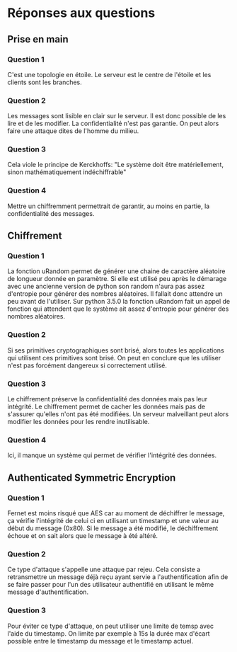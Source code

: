# Réponses aux questions


## Prise en main
### Question 1
C'est une topologie en étoile. Le serveur est le centre de l'étoile et les clients sont les branches.

### Question 2
Les messages sont lisible en clair sur le serveur. Il est donc possible de les lire et de les modifier.
La confidentialité n'est pas garantie. 
On peut alors faire une attaque dites de l'homme du milieu.

### Question 3
Cela viole le principe de Kerckhoffs: "Le système doit être matériellement, sinon
mathématiquement indéchiffrable"

### Question 4
Mettre un chiffremment permettrait de garantir, au moins en partie, la confidentialité des messages.



## Chiffrement 
### Question 1
La fonction uRandom permet de générer une chaine de caractère aléatoire de longueur donnée en paramètre. 
Si elle est utilisé peu après le démarage avec une ancienne version de python son random n'aura pas assez d'entropie pour générer des nombres aléatoires. Il fallait donc attendre un peu avant de l'utiliser.
Sur python 3.5.0 la fonction uRandom fait un appel de fonction qui attendent que le système ait assez d'entropie pour générer des nombres aléatoires.

### Question 2
Si ses primitives cryptographiques sont brisé, alors toutes les applications qui utilisent ces primitives sont brisé. On peut en conclure que les utiliser n'est pas forcément dangereux si correctement utilisé.

### Question 3
Le chiffrement préserve la confidentialité des données mais pas leur intégrité. Le chiffrement permet de cacher les données mais pas de s'assurer qu'elles n'ont pas été modifiées. Un serveur malveillant peut alors modifier les données pour les rendre inutilisable.

### Question 4
Ici, il manque un système qui permet de vérifier l'intégrité des données.



## Authenticated Symmetric Encryption
### Question 1
Fernet est moins risqué que AES car au moment de déchiffrer le message, ça vérifie l'intégrité de celui ci en utilisant un timestamp et une valeur au début du message (0x80). Si le message a été modifié, le déchiffrement échoue et on sait alors que le message à été altéré.

### Question 2
Ce type d'attaque s'appelle une attaque par rejeu. Cela consiste a retransmettre un message déjà reçu ayant servie a l'authentification afin de se faire passer pour l'un des utilisateur authentifié en utilisant le même message d'authentification.

### Question 3
Pour éviter ce type d'attaque, on peut utiliser une limite de temsp avec l'aide du timestamp. On limite par exemple à 15s la durée max d'écart possible entre le timestamp du message et le timestamp actuel.